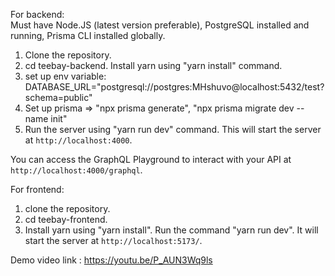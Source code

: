 For backend: <br/>
Must have Node.JS (latest version preferable), PostgreSQL installed and running, Prisma CLI installed globally.<br/>
1. Clone the repository. <br/>
2. cd teebay-backend. Install yarn using "yarn install" command. <br/>
3. set up env variable: DATABASE_URL="postgresql://postgres:MHshuvo@localhost:5432/test?schema=public"<br/>
4. Set up prisma => "npx prisma generate", "npx prisma migrate dev --name init" <br/>
5. Run the server using "yarn run dev" command. This will start the server at `http://localhost:4000`.<br/>

You can access the GraphQL Playground to interact with your API at `http://localhost:4000/graphql`.<br/>

For frontend: <br/>
1. clone the repository. <br/>
2. cd teebay-frontend. <br/>
3. Install yarn using "yarn install". Run the command "yarn run dev". It will start the server at `http://localhost:5173/`.


Demo video link :  <a>https://youtu.be/P_AUN3Wq9ls

